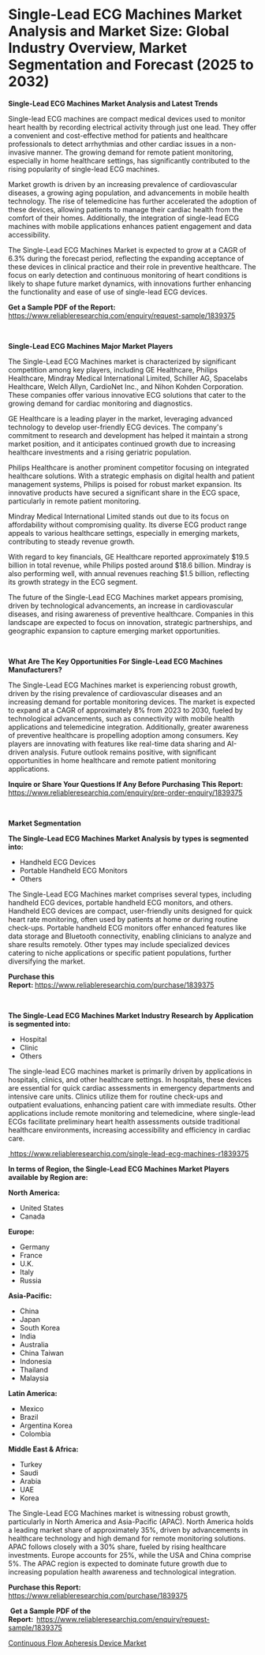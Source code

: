<p><h1>Single-Lead ECG Machines Market Analysis and Market Size: Global Industry Overview, Market Segmentation and Forecast (2025 to 2032)</h1></p><p><strong>Single-Lead ECG Machines Market Analysis and Latest Trends</strong></p>
<p><p>Single-lead ECG machines are compact medical devices used to monitor heart health by recording electrical activity through just one lead. They offer a convenient and cost-effective method for patients and healthcare professionals to detect arrhythmias and other cardiac issues in a non-invasive manner. The growing demand for remote patient monitoring, especially in home healthcare settings, has significantly contributed to the rising popularity of single-lead ECG machines.</p><p>Market growth is driven by an increasing prevalence of cardiovascular diseases, a growing aging population, and advancements in mobile health technology. The rise of telemedicine has further accelerated the adoption of these devices, allowing patients to manage their cardiac health from the comfort of their homes. Additionally, the integration of single-lead ECG machines with mobile applications enhances patient engagement and data accessibility.</p><p>The Single-Lead ECG Machines Market is expected to grow at a CAGR of 6.3% during the forecast period, reflecting the expanding acceptance of these devices in clinical practice and their role in preventive healthcare. The focus on early detection and continuous monitoring of heart conditions is likely to shape future market dynamics, with innovations further enhancing the functionality and ease of use of single-lead ECG devices.</p></p>
<p><strong>Get a Sample PDF of the Report:&nbsp;</strong> <a href="https://www.reliableresearchiq.com/enquiry/request-sample/1839375?utm_campaign=3086&utm_medium=2&utm_source=Github&utm_content=ia&utm_term=05032025&utm_id=single-lead-ecg-machines">https://www.reliableresearchiq.com/enquiry/request-sample/1839375</a></p>
<p>&nbsp;</p>
<p><strong>Single-Lead ECG Machines Major Market Players</strong></p>
<p><p>The Single-Lead ECG Machines market is characterized by significant competition among key players, including GE Healthcare, Philips Healthcare, Mindray Medical International Limited, Schiller AG, Spacelabs Healthcare, Welch Allyn, CardioNet Inc., and Nihon Kohden Corporation. These companies offer various innovative ECG solutions that cater to the growing demand for cardiac monitoring and diagnostics.</p><p>GE Healthcare is a leading player in the market, leveraging advanced technology to develop user-friendly ECG devices. The company's commitment to research and development has helped it maintain a strong market position, and it anticipates continued growth due to increasing healthcare investments and a rising geriatric population.</p><p>Philips Healthcare is another prominent competitor focusing on integrated healthcare solutions. With a strategic emphasis on digital health and patient management systems, Philips is poised for robust market expansion. Its innovative products have secured a significant share in the ECG space, particularly in remote patient monitoring.</p><p>Mindray Medical International Limited stands out due to its focus on affordability without compromising quality. Its diverse ECG product range appeals to various healthcare settings, especially in emerging markets, contributing to steady revenue growth.</p><p>With regard to key financials, GE Healthcare reported approximately $19.5 billion in total revenue, while Philips posted around $18.6 billion. Mindray is also performing well, with annual revenues reaching $1.5 billion, reflecting its growth strategy in the ECG segment.</p><p>The future of the Single-Lead ECG Machines market appears promising, driven by technological advancements, an increase in cardiovascular diseases, and rising awareness of preventive healthcare. Companies in this landscape are expected to focus on innovation, strategic partnerships, and geographic expansion to capture emerging market opportunities.</p></p>
<p>&nbsp;</p>
<p><strong>What Are The Key Opportunities For Single-Lead ECG Machines Manufacturers?</strong></p>
<p><p>The Single-Lead ECG Machines market is experiencing robust growth, driven by the rising prevalence of cardiovascular diseases and an increasing demand for portable monitoring devices. The market is expected to expand at a CAGR of approximately 8% from 2023 to 2030, fueled by technological advancements, such as connectivity with mobile health applications and telemedicine integration. Additionally, greater awareness of preventive healthcare is propelling adoption among consumers. Key players are innovating with features like real-time data sharing and AI-driven analysis. Future outlook remains positive, with significant opportunities in home healthcare and remote patient monitoring applications.</p></p>
<p><strong>Inquire or Share Your Questions If Any Before Purchasing This Report:</strong> <a href="https://www.reliableresearchiq.com/enquiry/pre-order-enquiry/1839375?utm_campaign=3086&utm_medium=2&utm_source=Github&utm_content=ia&utm_term=05032025&utm_id=single-lead-ecg-machines">https://www.reliableresearchiq.com/enquiry/pre-order-enquiry/1839375</a></p>
<p>&nbsp;</p>
<p><strong>Market Segmentation</strong></p>
<p><strong>The Single-Lead ECG Machines Market Analysis by types is segmented into:</strong></p>
<p><ul><li>Handheld ECG Devices</li><li>Portable Handheld ECG Monitors</li><li>Others</li></ul></p>
<p><p>The Single-Lead ECG Machines market comprises several types, including handheld ECG devices, portable handheld ECG monitors, and others. Handheld ECG devices are compact, user-friendly units designed for quick heart rate monitoring, often used by patients at home or during routine check-ups. Portable handheld ECG monitors offer enhanced features like data storage and Bluetooth connectivity, enabling clinicians to analyze and share results remotely. Other types may include specialized devices catering to niche applications or specific patient populations, further diversifying the market.</p></p>
<p><strong>Purchase this Report:&nbsp;</strong><a href="https://www.reliableresearchiq.com/purchase/1839375?utm_campaign=3086&utm_medium=2&utm_source=Github&utm_content=ia&utm_term=05032025&utm_id=single-lead-ecg-machines">https://www.reliableresearchiq.com/purchase/1839375</a></p>
<p>&nbsp;</p>
<p><strong>The Single-Lead ECG Machines Market Industry Research by Application is segmented into:</strong></p>
<p><ul><li>Hospital</li><li>Clinic</li><li>Others</li></ul></p>
<p><p>The single-lead ECG machines market is primarily driven by applications in hospitals, clinics, and other healthcare settings. In hospitals, these devices are essential for quick cardiac assessments in emergency departments and intensive care units. Clinics utilize them for routine check-ups and outpatient evaluations, enhancing patient care with immediate results. Other applications include remote monitoring and telemedicine, where single-lead ECGs facilitate preliminary heart health assessments outside traditional healthcare environments, increasing accessibility and efficiency in cardiac care.</p></p>
<p><a href="https://www.reliableresearchiq.com/single-lead-ecg-machines-r1839375?utm_campaign=3086&utm_medium=2&utm_source=Github&utm_content=ia&utm_term=05032025&utm_id=single-lead-ecg-machines">&nbsp;https://www.reliableresearchiq.com/single-lead-ecg-machines-r1839375</a></p>
<p><strong>In terms of Region, the Single-Lead ECG Machines Market Players available by Region are:</strong></p>
<p>
    <p> <strong> North America: </strong>
        <ul>
            <li>United States</li>
            <li>Canada</li>
        </ul>
        </p> 
    <p> <strong> Europe: </strong>
        <ul>
            <li>Germany</li>
            <li>France</li>
            <li>U.K.</li>
            <li>Italy</li>
            <li>Russia</li>
        </ul>
        </p> 
    <p> <strong> Asia-Pacific: </strong>
        <ul>
            <li>China</li>
            <li>Japan</li>
            <li>South Korea</li>
            <li>India</li>
            <li>Australia</li>
            <li>China Taiwan</li>
            <li>Indonesia</li>
            <li>Thailand</li>
            <li>Malaysia</li>
        </ul>
        </p> 
    <p> <strong> Latin America: </strong>
        <ul>
            <li>Mexico</li>
            <li>Brazil</li>
            <li>Argentina Korea</li>
            <li>Colombia</li>
        </ul>
        </p> 
    <p> <strong> Middle East & Africa: </strong>
        <ul>
            <li>Turkey</li>
            <li>Saudi</li>
            <li>Arabia</li>
            <li>UAE</li>
            <li>Korea</li>
        </ul>
    </p>
    </p>
<p><p>The Single-Lead ECG Machines market is witnessing robust growth, particularly in North America and Asia-Pacific (APAC). North America holds a leading market share of approximately 35%, driven by advancements in healthcare technology and high demand for remote monitoring solutions. APAC follows closely with a 30% share, fueled by rising healthcare investments. Europe accounts for 25%, while the USA and China comprise 5%. The APAC region is expected to dominate future growth due to increasing population health awareness and technological integration.</p></p>
<p><strong>Purchase this Report: </strong><a href="https://www.reliableresearchiq.com/purchase/1839375?utm_campaign=3086&utm_medium=2&utm_source=Github&utm_content=ia&utm_term=05032025&utm_id=single-lead-ecg-machines">https://www.reliableresearchiq.com/purchase/1839375</a></p>
<p>&nbsp;<strong>Get a Sample PDF of the Report:&nbsp;&nbsp;</strong><a href="https://www.reliableresearchiq.com/enquiry/request-sample/1839375?utm_campaign=3086&utm_medium=2&utm_source=Github&utm_content=ia&utm_term=05032025&utm_id=single-lead-ecg-machines">https://www.reliableresearchiq.com/enquiry/request-sample/1839375</a></p>
<p><strong></strong></p>
<p><p><a href="https://github.com/jhamygunler/Market-Research-Report-List-1/blob/main/continuous-flow-apheresis-device-market.md?utm_campaign=3086&utm_medium=2&utm_source=Github&utm_content=ia&utm_term=05032025&utm_id=single-lead-ecg-machines">Continuous Flow Apheresis Device Market</a></p></p>